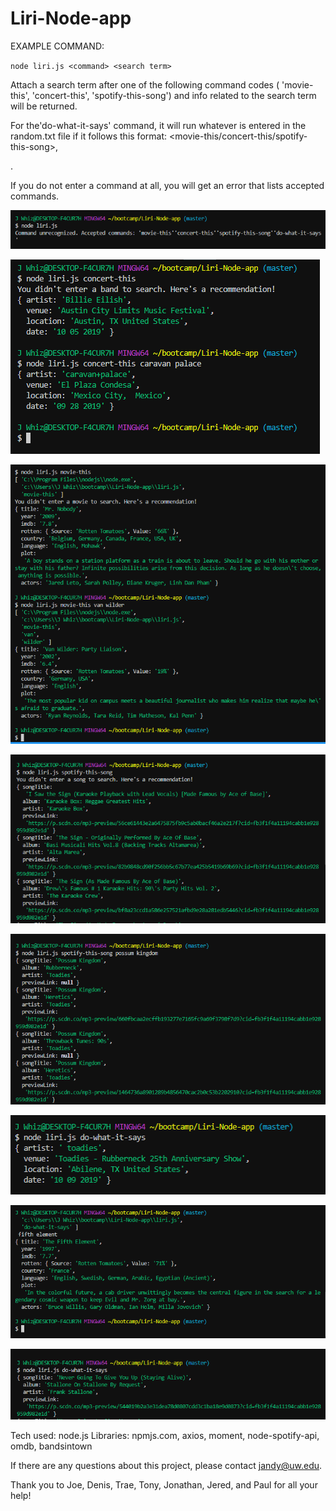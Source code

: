 # Liri-Node-app

EXAMPLE COMMAND:

`node liri.js <command> <search term>`

Attach a search term after one of the following command codes ( 'movie-this', 'concert-this', 'spotify-this-song') and info related to the search term will be returned.

For the'do-what-it-says' command, it will run whatever is entered in the random.txt file if it follows this format: <movie-this/concert-this/spotify-this-song>,<search term>.

If you do not enter a command at all, you will get an error that lists accepted commands.

![concert-error](./images/no-command-error.png "error msg if no command entered")

![concert-this](./images/concert-this.png "concert-this with and without search term")

![movie-this](./images/movie-this.png "movie-this with and without search term")

![spotify-this-song none](./images/spotify-this-song-none.png "spotify-this-song without search term")

![spotify-this-song with search term](./images/spotify-this-song-with-song.png "spotify-this-song with search term")

![do-what-concert](./images/do-what-it-says-concert.png "do-what-it-says-concert")

![do-what-movie](./images/do-what-it-says-movie.png "do-what-it-says-movie")

![do-what-song](./images/do-what-it-says-song.png "do-what-it-says-song")

Tech used: node.js
Libraries: npmjs.com, axios, moment, node-spotify-api, omdb, bandsintown

If there are any questions about this project, please contact jandy@uw.edu.

Thank you to Joe, Denis, Trae, Tony, Jonathan, Jered, and Paul for all your help!
